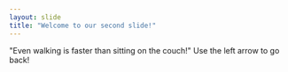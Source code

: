 ```yaml
---
layout: slide
title: "Welcome to our second slide!"
---
```

"Even walking is faster than sitting on the couch!"
Use the left arrow to go back!
